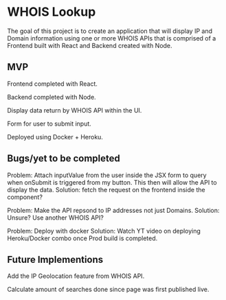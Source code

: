 # WHOIS Lookup

The goal of this project is to create an application that will display IP and Domain information using one or more WHOIS APIs that is comprised of a Frontend built with React and Backend created with Node.

## MVP
Frontend completed with React.

Backend completed with Node.

Display data return by WHOIS API within the UI.

Form for user to submit input.

Deployed using Docker + Heroku.

## Bugs/yet to be completed

Problem: Attach inputValue from the user inside the JSX form to query when onSubmit is triggered from my button. This then will allow the API to display the data.
Solution: fetch the request on the frontend inside the component?

Problem: Make the API repsond to IP addresses not just Domains.
Solution: Unsure? Use another WHOIS API?

Problem: Deploy with docker
Solution: Watch YT video on deploying Heroku/Docker combo once Prod build is completed.


 

## Future Implementions
Add the IP Geolocation feature from WHOIS API.

Calculate amount of searches done since page was first published live.



